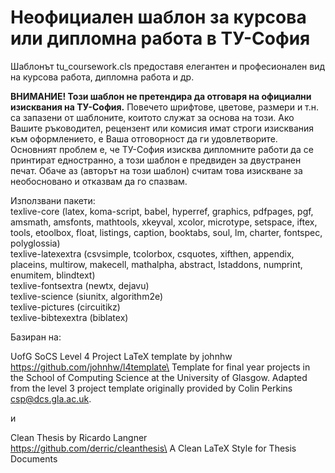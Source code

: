# Неофициален шаблон за курсова или дипломна работа в ТУ-София

Шаблонът tu_coursework.cls предоставя елегантен и професионален вид на курсова работа, дипломна работа и др.

**ВНИМАНИЕ! Този шаблон не претендира да отговаря на официални изисквания на ТУ-София.**
Повечето шрифтове, цветове, размери и т.н. са запазени от шаблоните, коитото служат за основа на този. Ако Вашите ръководител, рецензент или комисия имат строги изисквания към оформлението, е Ваша отговорност да ги удовлетворите.\
Основният проблем е, че ТУ-София изисква дипломните работи да се принтират едностранно, а този шаблон е предвиден за двустранен печат. Обаче аз (авторът на този шаблон) считам това изискване за необосновано и отказвам да го спазвам.

Използвани пакети:\
texlive-core (latex, koma-script, babel, hyperref, graphics, pdfpages, pgf, amsmath, amsfonts, mathtools, xkeyval, xcolor, microtype, setspace, iftex, tools, etoolbox, float, listings, caption, booktabs, soul, lm, charter, fontspec, polyglossia)\
texlive-latexextra (csvsimple, tcolorbox, csquotes, xifthen, appendix, placeins, multirow, makecell, mathalpha, abstract, lstaddons, numprint, enumitem, blindtext)\
texlive-fontsextra (newtx, dejavu)\
texlive-science (siunitx, algorithm2e)\
texlive-pictures (circuitikz)\
texlive-bibtexextra (biblatex)

Базиран на:

UofG SoCS Level 4 Project LaTeX template by johnhw\
https://github.com/johnhw/l4template\
Template for final year projects in the School of Computing Science at the University of Glasgow. Adapted from the level 3 project template originally provided by Colin Perkins <csp@dcs.gla.ac.uk>.

и

Clean Thesis by Ricardo Langner\
https://github.com/derric/cleanthesis\
A Clean LaTeX Style for Thesis Documents
